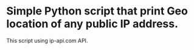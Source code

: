 # Simple Python script that print Geo location of any public IP address.
This script using ip-api.com API.
